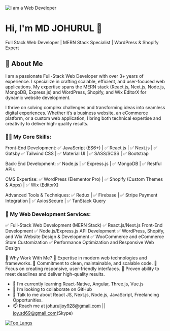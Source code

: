 ![I am a Web Developer](https://media.licdn.com/dms/image/v2/D5616AQEV32fLo79OiA/profile-displaybackgroundimage-shrink_350_1400/profile-displaybackgroundimage-shrink_350_1400/0/1731862171580?e=1737590400&v=beta&t=3wtlXr5mj5WYdbXdEOozXStB4EN1cKN3j7sjnWmT6-Y)

# Hi, I'm MD JOHURUL 👋
Full Stack Web Developer | MERN Stack Specialist | WordPress & Shopify Expert

## 🚀 About Me

I am a passionate Full-Stack Web Developer with over 3+ years of experience. I specialize in crafting scalable, efficient, and user-focused web applications. My expertise spans the MERN stack (React.js, Next.js, Node.js, MongoDB, Express.js) and WordPress, Shopify, and Wix EditorX for dynamic website development.

I thrive on solving complex challenges and transforming ideas into seamless digital experiences. Whether it’s a business website, an eCommerce platform, or a custom web application, I bring both technical expertise and creativity to deliver high-quality results.

### 👨‍💻 My Core Skills:
Front-End Development:
✅ JavaScript (ES6+) | ✅ React.js | ✅ Next.js | ✅ Gatsby
✅ Tailwind CSS | ✅ Material UI | ✅ SASS/SCSS | ✅ Bootstrap

Back-End Development:
✅ Node.js | ✅ Express.js | ✅ MongoDB | ✅ Restful APIs

CMS Expertise:
✅ WordPress (Elementor Pro) | ✅ Shopify (Custom Themes & Apps) | ✅ Wix (EditorX)

Advanced Tools & Techniques:
✅ Redux | ✅ Firebase | ✅ Stripe Payment Integration | ✅ AxiosSecure | ✅ TanStack Query



### 💼 My Web Development Services:
✅ Full-Stack Web Development (MERN Stack)
✅ React.js/Next.js Front-End Development
✅ Node.js/Express.js API Development
✅ WordPress, Shopify, and Wix Website Design & Development
✅ WooCommerce and eCommerce Store Customization
✅ Performance Optimization and Responsive Web Design

🌟 Why Work With Me?
🔹 Expertise in modern web technologies and frameworks.
🔹 Commitment to clean, maintainable, and scalable code.
🔹 Focus on creating responsive, user-friendly interfaces.
🔹 Proven ability to meet deadlines and deliver high-quality results.


- 🌱 I’m currently learning React-Native, Angular, Three.js, Vue.js
- 👯 I’m looking to collaborate on GitHub
- 💬 Talk to me about React JS, Next.js, Node.js, JavaScript, Freelancing Opportunities.
- 📫 Reach me at johuruljoy928@gmail.com || joy.sd69@gmail.com(Skype)


[![Top Langs](https://github-readme-stats.vercel.app/api/top-langs/?username=johuruljoy69&layout=compact)](https://github.com/anuraghazra/github-readme-stats)


